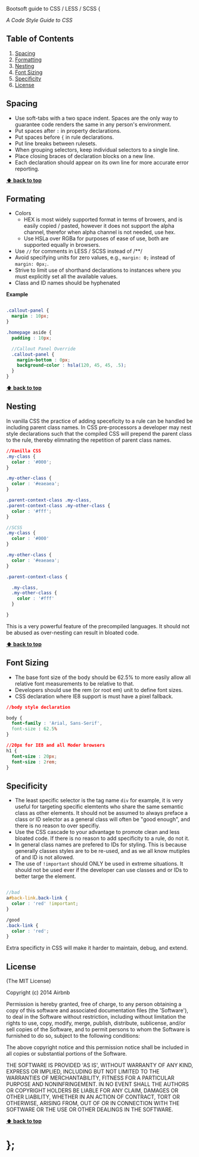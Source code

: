 Bootsoft guide to CSS / LESS / SCSS {

*A Code Style Guide to CSS*


## Table of Contents

  1. [Spacing](#spacing)
  1. [Formatting](#formatting)
  1. [Nesting](#nesting)
  1. [Font Sizing](#font-sizing)
  1. [Specificity](#specificity)
  1. [License](#license)

## Spacing

  - Use soft-tabs with a two space indent. Spaces are the only way to guarantee code renders the same in any person's environment.
  - Put spaces after `:` in property declarations.
  - Put spaces before `{` in rule declarations.
  - Put line breaks between rulesets.
  - When grouping selectors, keep individual selectors to a single line.
  - Place closing braces of declaration blocks on a new line.
  - Each declaration should appear on its own line for more accurate error reporting.


**[⬆ back to top](#table-of-contents)**


## Formating

  - Colors
    - HEX is most widely supported format in terms of browers, and is easily copied / pasted, however it does not support the alpha channel, therefor when alpha channel is not needed, use hex.
    - Use HSLa over RGBa for purposes of ease of use, both are supported equally in browsers.
  - Use `//` for comments in LESS / SCSS instead of /**/
  - Avoid specifying units for zero values, e.g., `margin: 0;` instead of `margin: 0px;`.
  - Strive to limit use of shorthand declarations to instances where you must explicitly set all the available values.
  - Class and ID names should be hyphenated

  **Example**
  ```scss

  .callout-panel {
  	margin : 10px;
  }

  .homepage aside {
  	padding : 10px;

	//Callout Panel Override
  	.callout-panel {
	  margin-bottom : 0px;
	  background-color : hsla(120, 45, 45, .5);
  	}
  }
  ```


**[⬆ back to top](#table-of-contents)**


## Nesting

  In vanilla CSS the practice of adding speceficity to a rule can be handled be including parent class names.  In CSS pre-processors a developer may nest style declarations such that the compiled CSS will prepend the parent class to the rule, thereby elimnating the repetition of parent class names.

  ```css
  //Vanilla CSS
  .my-class {
    color : '#000';
  }

  .my-other-class {
    color : '#eaeaea';
  }

  .parent-context-class .my-class,
  .parent-context-class .my-other-class {
    color : '#fff';
  }

  ```

  ```scss
  //SCSS
  .my-class {
    color : '#000'
  }

  .my-other-class {
    color : '#eaeaea';
  }

  .parent-context-class {

  	.my-class,
  	.my-other-class {
      color : '#fff'
  	}

  }
  ```
  This is a very powerful feature of the precompiled languages.  It should not be abused as over-nesting can result in bloated code.


**[⬆ back to top](#table-of-contents)**


## Font Sizing

  - The base font size of the body should be 62.5% to more easily allow all relative font measurements to be relative to that.
  - Developers should use the rem (or root em) unit to define font sizes.
  - CSS declaration where IE8 support is must have a pixel fallback.

  ```css
  //body style declaration
  
  body {
  	font-family : 'Arial, Sans-Serif',
  	font-size : 62.5%
  }

  //20px for IE8 and all Moder browsers
  h1 {
    font-size : 20px;
    font-size : 2rem;
  }
  ```


## Specificity

  - The least specific selector is the tag name `div` for example, it is very useful for targeting specific elemtents who share the same semantic class as other elements.  It should not be assumed to always preface a class or ID selector as a general class will often be "good enough", and there is no reason to over specifiy.
  - Use the CSS cascade to your advantage to promote clean and less bloated code.  If there is no reason to add specificity to a rule, do not it.
  - In general class names are prefered to IDs for styling.  This is because generally classes styles are to be re-used, and as we all know mutiples of and ID is not allowed.
  - The use of `!important` should ONLY be used in extreme situations. It should not be used ever if the developer can use classes and or IDs to better targe the element.

  ```scss

  //bad
  a#back-link.back-link {
    color : 'red' !important;
  }

  /good
  .back-link {
  	color : 'red';
  }
  ```
  Extra specificty in CSS will make it harder to maintain, debug, and extend.

## License

(The MIT License)

Copyright (c) 2014 Airbnb

Permission is hereby granted, free of charge, to any person obtaining
a copy of this software and associated documentation files (the
'Software'), to deal in the Software without restriction, including
without limitation the rights to use, copy, modify, merge, publish,
distribute, sublicense, and/or sell copies of the Software, and to
permit persons to whom the Software is furnished to do so, subject to
the following conditions:

The above copyright notice and this permission notice shall be
included in all copies or substantial portions of the Software.

THE SOFTWARE IS PROVIDED 'AS IS', WITHOUT WARRANTY OF ANY KIND,
EXPRESS OR IMPLIED, INCLUDING BUT NOT LIMITED TO THE WARRANTIES OF
MERCHANTABILITY, FITNESS FOR A PARTICULAR PURPOSE AND NONINFRINGEMENT.
IN NO EVENT SHALL THE AUTHORS OR COPYRIGHT HOLDERS BE LIABLE FOR ANY
CLAIM, DAMAGES OR OTHER LIABILITY, WHETHER IN AN ACTION OF CONTRACT,
TORT OR OTHERWISE, ARISING FROM, OUT OF OR IN CONNECTION WITH THE
SOFTWARE OR THE USE OR OTHER DEALINGS IN THE SOFTWARE.

**[⬆ back to top](#table-of-contents)**

# };